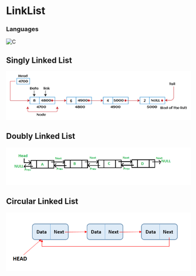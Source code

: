 # LinkList

### Languages

![C](https://skills.thijs.gg/icons?i=c)

## Singly Linked List

![singly_link_list](./src/singly_link_list.png)

## Doubly Linked List

![Doubly Linked List](./src/DLL1.png)

## Circular Linked List

![Circular Linked List](./src/circular-singly-linked-list.png)